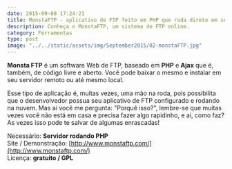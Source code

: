 ```yaml
---
date: 2015-09-08 17:24:21
title: MonstaFTP - aplicativo de FTP feito em PHP que roda direto em seu servidor na nuvem
description: Conheça o MonstaFTP, um sistema de FTP online.
category: Ferramentas
type: post
image: "../../static/assets/img/September2015/02-monstaFTP.jpg"
---
```


**Monsta FTP** é um software Web de FTP, baseado em **PHP** e **Ajax** que é, também, de código livre e aberto. Você pode baixar o mesmo e instalar em seu servidor remoto ou até mesmo local.

Esse tipo de aplicação é, muitas vezes, uma mão na roda, pois possibilita que o desenvolvedor possua seu aplicativo de FTP configurado e rodando na nuvem. Mas ai você me pergunta: "Porquê isso?", lembre-se que muitas vezes você não está em casa e precisa fazer algo rapidinho, e ai, como faz? As vezes isso pode te salvar de algumas enrascadas!

Necessário: **Servidor rodando PHP**  
Site / Demonstração: [http://www.monstaftp.com/](http://www.monstaftp.com/)  
Licença: **gratuito / GPL**
